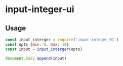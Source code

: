 # input-integer-ui

## Usage

```js
const input_interger = require('input-integer_01')
const opts {min: 0, max: 10}
const input = input_interger(opts)

document.body.append(input)

```